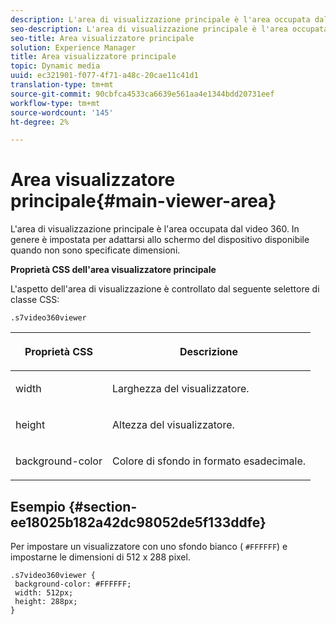 ```yaml
---
description: L'area di visualizzazione principale è l'area occupata dal video 360. In genere è impostata per adattarsi allo schermo del dispositivo disponibile quando non sono specificate dimensioni.
seo-description: L'area di visualizzazione principale è l'area occupata dal video 360. In genere è impostata per adattarsi allo schermo del dispositivo disponibile quando non sono specificate dimensioni.
seo-title: Area visualizzatore principale
solution: Experience Manager
title: Area visualizzatore principale
topic: Dynamic media
uuid: ec321901-f077-4f71-a48c-20cae11c41d1
translation-type: tm+mt
source-git-commit: 90cbfca4533ca6639e561aa4e1344bdd20731eef
workflow-type: tm+mt
source-wordcount: '145'
ht-degree: 2%

---
```



# Area visualizzatore principale{#main-viewer-area}

L&#39;area di visualizzazione principale è l&#39;area occupata dal video 360. In genere è impostata per adattarsi allo schermo del dispositivo disponibile quando non sono specificate dimensioni.

<!--<a id="section_061E550C1C1D4DB2BD663A898895B38C"></a>-->

**Proprietà CSS dell&#39;area visualizzatore principale**

L&#39;aspetto dell&#39;area di visualizzazione è controllato dal seguente selettore di classe CSS:

```
.s7video360viewer
```

<table id="table_94EE3F5BBE4547C0B4943471CEE7EDE4"> 
 <thead> 
  <tr> 
   <th colname="col1" class="entry"> <p> Proprietà CSS </p> </th> 
   <th colname="col2" class="entry"> <p>Descrizione </p> </th> 
  </tr> 
 </thead>
 <tbody> 
  <tr> 
   <td colname="col1"> <p> <span class="codeph"> width </span> </p> </td> 
   <td colname="col2"> <p>Larghezza del visualizzatore. </p> </td> 
  </tr> 
  <tr> 
   <td colname="col1"> <p> <span class="codeph"> height </span> </p> </td> 
   <td colname="col2"> <p>Altezza del visualizzatore. </p> </td> 
  </tr> 
  <tr> 
   <td colname="col1"> <p> <span class="codeph"> background-color  </span> </p> </td> 
   <td colname="col2"> <p> Colore di sfondo in formato esadecimale. </p> </td> 
  </tr> 
 </tbody> 
</table>

## Esempio {#section-ee18025b182a42dc98052de5f133ddfe}

Per impostare un visualizzatore con uno sfondo bianco ( `#FFFFFF`) e impostarne le dimensioni di 512 x 288 pixel.

```
.s7video360viewer { 
 background-color: #FFFFFF; 
 width: 512px; 
 height: 288px;  
}
```

